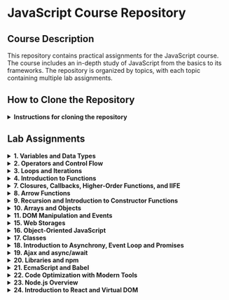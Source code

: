 # JavaScript Course Repository

## Course Description
This repository contains practical assignments for the JavaScript course. The course includes an in-depth study of JavaScript from the basics to its frameworks. The repository is organized by topics, with each topic containing multiple lab assignments.

## How to Clone the Repository
<details>
<summary><b>Instructions for cloning the repository</b></summary>

### Clone the Entire Repository
```bash
git clone https://github.com/igorpy1997/JSCourse.git
cd JSCourse
```

### Clone a Specific Folder (using sparse checkout)
```bash
# Clone repository with minimal depth
git clone --filter=blob:none --sparse https://github.com/igorpy1997/JSCourse.git
cd JSCourse

# Set up sparse-checkout for a specific folder
git sparse-checkout set variablesAndType/typesList

# Update from remote repository
git pull origin main
```
</details>

## Lab Assignments

<details>
<summary><b>1. Variables and Data Types</b></summary>

First topic covering JavaScript variables and data types fundamentals.

### typesList
- Create a repository with an index.html file
- Add a small script that displays all known data types in the console using the typeof operator and console.log

### numbersAndStrings
- Get three lines from the user and display them in any order with a single command (template strings)

### fiveDigitParser
- Break down a five-digit number by digits and display it in the output with spaces between digits
- Example: 10369 → 1 0 3 6 9
</details>

<details>
<summary><b>2. Operators and Control Flow</b></summary>

Second topic covering JavaScript operators, conditional statements, and basic flow control.

### promptWork
- Use prompt to ask for the "user's name"
- Use alert to display "Hello, John! How are you?", where "John" is the name entered by the user

### numberCheck
Given a three-digit number provided by the user, determine:
- Are all digits the same?
- Are there any identical digits?

### userProfile
Create a script that:
- Asks the user for their birth year
- Asks them which city they live in
- Asks for their favorite sport
- When clicking OK, display a window showing:
  - Their age
  - If the user enters Kyiv, Washington, or London, show the message "You live in the capital of..." with the appropriate country
  - Otherwise, show "You live in [city]" where [city] is the entered city

### switchCaseUsage
- Rewrite given code using the switch...case construct
</details>

<details>
<summary><b>3. Loops and Iterations</b></summary>

Third topic covering JavaScript loops, iterations, and number processing.

### numberOutput
- Display numbers from 20 to 30 with a step of 0.5 (20, 20.5, 21, 21.5, ...)

### currencyCalculation
- One dollar costs 26 hryvnias. Display data with the calculated value of 10, 20, 30... 100 dollars

### findNumbers
- Given a whole number N (entered via prompt), display all whole numbers from 1 to 100 whose square does not exceed N

### isPrimeNumber
- Given a whole number (entered via prompt), determine if it is prime (a prime number is greater than 1 and has no divisors other than 1 and itself)
</details>

<details>
<summary><b>4. Introduction to Functions</b></summary>

Fourth topic covering the basics of JavaScript functions, function parameters, and return values.

### symbolRemover
- Create a function that removes a specified number of characters from a string
- The function should take two parameters: the original string and the number of characters to remove
- Return the modified string with the specified number of characters removed

### averageCalculator
- Create a function that calculates the arithmetic mean
- The function should accept multiple numerical arguments
- Return the average value of all provided numbers

### arrayElementRemoval
- Create a function that removes a specific element from an array
- The function should take two parameters: the array and the element to be removed
- Return a new array without the specified element
</details>

<details>
<summary><b>7. Closures, Callbacks, Higher-Order Functions, and IIFE</b></summary>

Seventh topic covering advanced JavaScript functions concepts including closures, currying, callbacks, higher-order functions, and Immediately Invoked Function Expressions (IIFE).

### closure
- Create a closure function that preserves state between calls
- Demonstrate proper scoping and variable access within closures
- Show practical examples of using closures in JavaScript

### currying
- Implement function currying (transforming a function with multiple arguments into a sequence of functions with single arguments)
- Demonstrate the practical application of currying for creating reusable function components
- Show how currying can improve code organization and readability

### functionWithLoop
- Create a higher-order function that works with loops
- Implement an example of using a higher-order function to process an array of data
- Demonstrate how higher-order functions can be used to abstract iteration patterns
</details>

<details>
<summary><b>8. Arrow Functions</b></summary>

Eighth topic covering arrow functions in JavaScript, including their syntax, scope behavior, and practical applications.

### stairs
- Create a "stairs" pattern using arrow functions
- Implement a function that generates a stair pattern of a specified height
- Demonstrate the use of arrow functions for concise code implementation
</details>

<details>
<summary><b>9. Recursion and Introduction to Constructor Functions</b></summary>

Ninth topic covering recursion concepts and an introduction to constructor functions in JavaScript.

### salarySummation
- Create a recursive function to calculate the total salary from a nested structure
- Implement the solution using proper recursion techniques
- Demonstrate how recursion can elegantly solve problems with nested data structures
</details>

<details>
<summary><b>10. Arrays and Objects</b></summary>

Tenth topic covering arrays and objects in JavaScript, their properties, methods, and the Document Object Model (DOM).

### userCard
- Create a user card interface using JavaScript objects
- Implement functionality to display and manipulate user information
- Practice working with object properties and methods

### evenNumbersExtraction
- Create a function that extracts even numbers from an array
- Implement array filtering using methods like filter() or forEach()
- Return a new array containing only the even numbers

### contactBook
- Create a contact book application using objects and arrays
- Implement functionality to add, remove, and search contacts
- Practice manipulating the DOM to display and update the contact list
</details>

<details>
<summary><b>11. DOM Manipulation and Events</b></summary>

Eleventh topic covering DOM manipulation and event handling in JavaScript.

### pythagorasTable
- Create a Pythagoras multiplication table (10×10)
- The table should be dynamically generated
- Display the table on the web page

### colorChangeButton
- Create a text block and a button on the web page
- When the button is clicked, the text should change color
- On the next click, the text should return to its original color

### randomImage
- Place any images named 1.jpg, 2.jpg, 3.jpg, 4.jpg, 5.jpg, 6.jpg, 7.jpg, 8.jpg, 9.jpg in a folder
- Display a randomly selected image using Math.random()
</details>

<details>
<summary><b>15. Web Storages</b></summary>

Fifteenth topic covering client-side data storage mechanisms including localStorage, sessionStorage, and their practical applications.

### toDoList
- Create a fully functional to-do list application
- Implement task creation, editing, deletion, and completion status toggling
- Use localStorage to persist tasks between browser sessions
- Add features like task filtering (all, active, completed) and bulk operations
- Practice data serialization/deserialization and storage event handling
- Demonstrate persistent state management in web applications
</details>

<details>
<summary><b>16. Object-Oriented JavaScript</b></summary>

Sixteenth topic covering object-oriented programming concepts in JavaScript, including constructor functions, prototypes, and class-based inheritance.

### studentConstructor
Create a constructor function for a "Student" entity with the following requirements:

**Properties:**
- First name (ім'я)
- Last name (прізвище)
- Birth year (рік народження)
- Grades array (масив з оцінками)
- Attendance array (масив відвідуваності) - exactly 25 elements, initially empty

**Methods:**
- `getAge()` - returns the student's current age
- `getAverageGrade()` - calculates and returns the average grade
- `present()` - marks attendance as true for the next available slot (max 25 records)
- `absent()` - marks attendance as false for the next available slot (max 25 records)
- `summary()` - evaluates student performance:
  - If average grade > 90 AND attendance rate > 0.9 (90%): return "Молодець!"
  - If only one condition is met: return "Добре, але можна краще"
  - If both conditions fail: return "Редиска!"

**Implementation requirements:**
- Protect against overflow in the attendance array (maximum 25 records)
- Calculate attendance rate as: number of classes attended / total classes
- Create 2-3 student instances to demonstrate all methods
- Show practical usage examples of the constructor and all methods
</details>

<details>
<summary><b>17. Classes</b></summary>

Seventeenth topic covering ES6 classes in JavaScript, their syntax, differences from constructor functions, and inheritance using `extends` and `super`.

### calculator
- Create a Calculator class with basic mathematical operations
- Implement methods: add(), subtract(), multiply(), divide()

### coach
- Create a Coach class with properties: name, specialization, rating
- Add displayInfo() method to show coach information

### bankAccount
- Create a BankAccount class with balance property
- Implement methods: deposit(), withdraw(), getBalance()
- Handle basic account operations and balance management
</details>

<details>
<summary><b>18. Introduction to Asynchrony, Event Loop and Promises</b></summary>

Eighteenth topic covering asynchronous JavaScript concepts including Event Loop, Promises, private class properties, and asynchronous operations management.

### countdownTimer
- Create a countdown timer with variable start time
- Display time in MM:SS format (01:25)
- Stop timer when countdown reaches zero
- Practice with setInterval, clearInterval, and time formatting
</details>

<details>
<summary><b>19. Ajax and async/await</b></summary>

Nineteenth topic covering advanced asynchronous JavaScript including Ajax requests, async/await syntax, Promise handling, fetch API, HTTP methods, and RESTful architecture principles.

### weatherWidget
- Create a weather widget using OpenWeatherMap API
- Implement fetch requests with proper error handling
- Display current weather data with temperature, humidity, pressure
- Practice with async/await and API response processing
- Add button to update weather data and handle loading states
</details>

<details>
<summary><b>20. Libraries and npm</b></summary>

Twentieth topic covering external libraries usage, npm package manager, jQuery fundamentals, Bootstrap components, and integration of third-party tools in JavaScript projects.

### todoListJquery
- Rebuild existing ToDo list application using jQuery library
- Replace vanilla JavaScript DOM manipulation with jQuery methods
- Practice with jQuery selectors, events, and animations

### todoListModal
- Enhance ToDo list with Bootstrap modal windows
- Create modal popup that displays task details when clicked
- Integrate Bootstrap CSS framework with existing functionality
- Practice with Bootstrap components and jQuery event handling
</details>

<details>
<summary><b>21. EcmaScript and Babel</b></summary>

Twenty-first topic covering modern JavaScript features, EcmaScript standards, Babel transpiler setup, advanced object methods, optional chaining, and browser compatibility solutions.

### babelOptimization
- Optimize previous homework assignment using Babel transpiler
- Set up Babel configuration with npm for browser compatibility
- Use modern ES6+ features (destructuring, arrow functions, async/await)
- Configure Babel presets and plugins for legacy browser support
- Practice with modern JavaScript syntax while maintaining compatibility
</details>

<details>
<summary><b>22. Code Optimization with Modern Tools</b></summary>

Twenty-second topic covering build tools like Webpack and Gulp, npm package management, project configuration, loaders, plugins, and development vs production optimization.

### webpackBuild
- Create Webpack build configuration for previous project
- Implement JavaScript optimization, concatenation, and minification
- Set up SCSS to CSS compilation with minification
- Configure file watcher for automatic rebuilds
- Optional features:
  - Development server setup
  - Image optimization with image-minimizer-webpack-plugin
- Practice with webpack.config.js and build automation
</details>

<details>
<summary><b>23. Node.js Overview</b></summary>

Twenty-third topic covering Node.js fundamentals, backend development with Express, REST API implementation, and database integration.

### todoApiServer
- Create TODO list API using Node.js and Express
- Implement CRUD operations (Create, Read, Update, Delete)
- Set up CORS configuration for cross-origin requests
- Integrate MongoDB database for data persistence
- Create separate frontend folder to interact with API
- Practice with RESTful endpoints and HTTP methods
</details>

<details>
<summary><b>24. Introduction to React and Virtual DOM</b></summary>

Twenty-fourth topic covering React fundamentals, Virtual DOM concepts, JSX syntax, and component-based architecture.

### firstReactApp
- Generate your first React application using Create React App or Vite
- Create interface for SWAPI (Star Wars API) - UI only, no request logic or events
- Use Bootstrap library integration
- Add custom CSS files for additional styling if needed
</details>